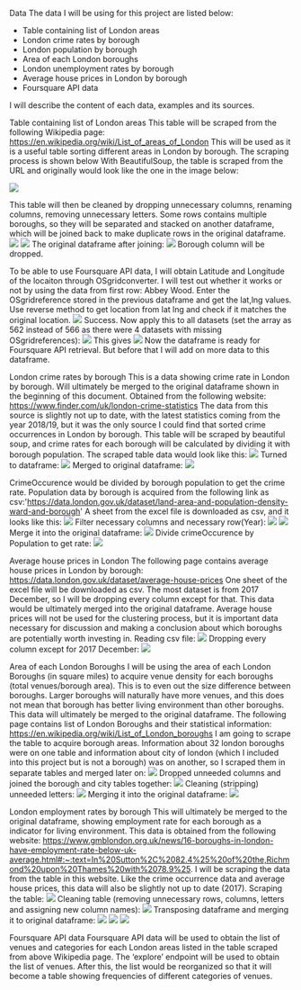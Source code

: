 Data
The data I will be using for this project are listed below:
-	Table containing list of London areas
-	London crime rates by borough
- London population by borough
- Area of each London boroughs
-	London unemployment rates by borough
-	Average house prices in London by borough
- Foursquare API data

I will describe the content of each data, examples and its sources.

Table containing list of London areas
This table will be scraped from the following Wikipedia page: https://en.wikipedia.org/wiki/List_of_areas_of_London
This will be used as it is a useful table sorting different areas in London by borough. The scraping process is shown below
With BeautifulSoup, the table is scraped from the URL and originally would look like the one in the image below:

![](images/screenshot(85).png)

This table will then be cleaned by dropping unnecessary columns, renaming columns, removing unnecessary letters.
Some rows contains multiple boroughs, so they will be separated and stacked on another dataframe, which will be joined back to make duplicate rows in the original dataframe.
![](/images/screenshot(59).png)
![](/images/screenshot(60).png)
The original dataframe after joining:
![](/images/screenshot(61).png)
Borough column will be dropped.

To be able to use Foursquare API data, I will obtain Latitude and Longitude of the locaiton through OSgridconverter.
I will test out whether it works or not by using the data from first row: Abbey Wood.
Enter the OSgridreference stored in the previous dataframe and get the lat,lng values.
Use reverse method to get location from lat lng and check if it matches the original location.
![](/images/screenshot(63).png)
Success.
Now apply this to all datasets (set the array as 562 instead of 566 as there were 4 datasets with missing OSgridreferences):
![](/images/screenshot(64).png)
This gives
![](/images/screenshot(65).png)
Now the dataframe is ready for Foursquare API retrieval.
But before that I will add on more data to this dataframe.

London crime rates by borough
This is a data showing crime rate in London by borough. Will ultimately be merged to the original dataframe shown in the beginning of this document. Obtained from the following website: https://www.finder.com/uk/london-crime-statistics
The data from this source is slightly not up to date, with the latest statistics coming from the year 2018/19, 
but it was the only source I could find that sorted crime occurrences in London by borough. This table will be scraped by beautiful soup, and crime rates
for each borough will be calculated by dividing it with borough population.
The scraped table data would look like this:
![](/images/screenshot(66).png)
Turned to dataframe:
![](/images/screenshot(86).png)
Merged to original dataframe:
![](/images/screenshot(68).png)

CrimeOccurence would be divided by borough population to get the crime rate. Population data by borough is acquired from the following link as      csv:'https://data.london.gov.uk/dataset/land-area-and-population-density-ward-and-borough'
A sheet from the excel file is downloaded as csv, and it looks like this:
![](/images/screenshot(74).png)
Filter  necessary columns and necessary row(Year): 
![](/images/screenshot(75).png)
![](/images/screenshot(76).png)
Merge it into the original dataframe:
![](/images/screenshot(77).png)
Divide crimeOccurence by Population to get rate:
![](/images/screenshot(78).png)

Average house prices in London
The following page contains average house prices in London by borough: https://data.london.gov.uk/dataset/average-house-prices
One sheet of the excel file will be downloaded as csv. The most dataset is from 2017 December, so I will be dropping every column except for that. This data would be ultimately merged into the original dataframe.
Average house prices will not be used for the clustering process, but it is important data necessary for 
discussion and making a conclusion about which boroughs are potentially worth investing in. 
Reading csv file:
![](/images/screenshot(79).png)
Dropping every column except for 2017 December:
![](/images/screenshot(80).png)

Area of each London Boroughs
I will be using the area of each London Boroughs (in square miles) to acquire venue density for each boroughs (total venues/borough area). This is to even out the size difference between boroughs. Larger boroughs will naturally have more venues, and this does not mean that borough has better living environment than other boroughs. This data will ultimately be merged to the original dataframe.
The following page contains list of London Boroughs and their statistical information: https://en.wikipedia.org/wiki/List_of_London_boroughs
I am going to scrape the table to acquire borough areas. Information about 32 london boroughs were on one table and information about city of london (which I included into this project but is not a borough) was on another, so I scraped them in separate tables and merged later on:
![](/images/screenshot(81).png)
Dropped unneeded columns and joined the borough and city tables together:
![](/images/screenshot(82).png)
Cleaning (stripping) unneeded letters:
![](/images/screenshot(83).png)
Merging it into the original dataframe:
![](/images/screenshot(84).png)

London employment rates by borough
This will ultimately be merged to the original dataframe, showing employment rate for each borough as a indicator for living environment.
This data is obtained from the following website: https://www.gmblondon.org.uk/news/16-boroughs-in-london-have-employment-rate-below-uk-average.html#:~:text=In%20Sutton%2C%2082.4%25%20of%20the,Richmond%20upon%20Thames%20with%2078.9%25.
I will be scraping the data from the table in this website.
Like the crime occurrence data and average house prices, this data will also be slightly not up to date (2017).
Scraping the table:
![](/images/screenshot(87).png)
Cleaning table (removing unnecessary rows, columns, letters and assigning new column names):
![](/images/screenshot(88).png)
Transposing dataframe and merging it to original dataframe:
![](/images/screenshot(89).png)
![](/images/screenshot(90).png)
![](/images/screenshot(91).png)

Foursquare API data
Foursquare API data will be used to obtain the list of venues and categories for each London areas listed in the table scraped from above Wikipedia page. 
The ‘explore’ endpoint will be used to obtain the list of venues. After this, the list would be reorganized so that it will become a table showing
frequencies of different categories of venues. 



